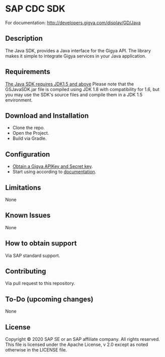 # SAP CDC <platform> SDK
For documentation: http://developers.gigya.com/display/GD/Java

## Description
The Java SDK, provides a Java interface for the Gigya API. 
The library makes it simple to integrate Gigya services in your Java application.

## Requirements
[The Java SDK requires JDK1.5 and above](https://www.java.com/en/download/) 
Please note that the GSJavaSDK.jar file is compiled using JDK 1.8 with compatibility for 1.6, 
but you may use the SDK's source files and compile them in a JDK 1.5 environment.

## Download and Installation
* Clone the repo.
* Open the Project.
* Build via Gradle.

## Configuration
* [Obtain a Gigya APIKey and Secret key](https://developers.gigya.com/display/GD/Java#Java-ObtainingGigya'sAPIKeyandSecretkey).
* Start using according to [documentation](https://developers.gigya.com/display/GD/Java).

## Limitations
None

## Known Issues
None

## How to obtain support
Via SAP standard support.

## Contributing
Via pull request to this repository.

## To-Do (upcoming changes)
None

## License
Copyright © 2020 SAP SE or an SAP affiliate company. All rights reserved. This file is licensed under the Apache License, v 2.0 except as noted otherwise in the LICENSE file.
